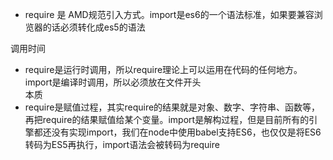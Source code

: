 
* require 是 AMD规范引入方式。import是es6的一个语法标准，如果要兼容浏览器的话必须转化成es5的语法  

调用时间  
* require是运行时调用，所以require理论上可以运用在代码的任何地方。import是编译时调用，所以必须放在文件开头  
本质  
* require是赋值过程，其实require的结果就是对象、数字、字符串、函数等，再把require的结果赋值给某个变量。import是解构过程，但是目前所有的引擎都还没有实现import，我们在node中使用babel支持ES6，也仅仅是将ES6转码为ES5再执行，import语法会被转码为require  